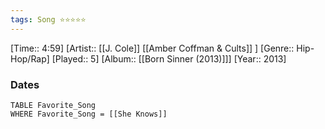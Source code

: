 ```yaml
---
tags: Song ⭐⭐⭐⭐⭐ 
---
```

[Time:: 4:59]
[Artist:: [[J. Cole]] [[Amber Coffman & Cults]] ]
[Genre:: Hip-Hop/Rap]
[Played:: 5]
[Album:: [[Born Sinner (2013)]]]
[Year:: 2013]
### Dates
````dataview
TABLE Favorite_Song
WHERE Favorite_Song = [[She Knows]]
````